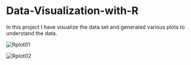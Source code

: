 # Data-Visualization-with-R

In this project I have visualize the data set and generated various plots to understand the data.

![Rplot01](https://github.com/Arbazmohammad/Data-Visualization-with-R/assets/77099369/3423b992-48ef-4e3e-bc03-95138a4dee9d)

![Rplot02](https://github.com/Arbazmohammad/Data-Visualization-with-R/assets/77099369/a5d54783-06a1-4726-a7b3-d0aba612b63c)

